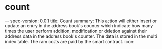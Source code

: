 <h1 class="contract">count</h1>
--
spec-version: 0.0.1
title: Count
summary: This action will either insert or update an entry in the address book's counter which indicate how many times the user perform addition, modification or deletion against their address data in the address book's counter. The data is stored in the multi index table. The ram costs are paid by the smart contract.
icon:
